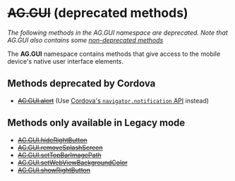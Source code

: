 # ~~AG.GUI~~ (deprecated methods)

*The following methods in the AG.GUI namespace are deprecated. Note that AG.GUI also contains some [non-deprecated methods](../../../topics/GUI/GUI.md)* 

The **AG.GUI** namespace contains methods that give access to the mobile device's native user interface elements.

## Methods deprecated by Cordova

* [~~AG.GUI.alert~~](methods/alert.md) 
  (Use [Cordova's `navigator.notification` API](http://docs.phonegap.com) instead) 
  
## Methods only available in Legacy mode

* [~~AG.GUI.hideRightButton~~](methods/hideRightButton.md)
* [~~AG.GUI.removeSplashScreen~~](methods/removeSplashScreen.md)
* [~~AG.GUI.setTopBarImagePath~~](methods/setTopBarImagePath.md)
* [~~AG.GUI.setWebViewBackgroundColor~~](methods/setWebViewBackgroundColor.md)
* [~~AG.GUI.showRightButton~~](methods/showRightButton.md)